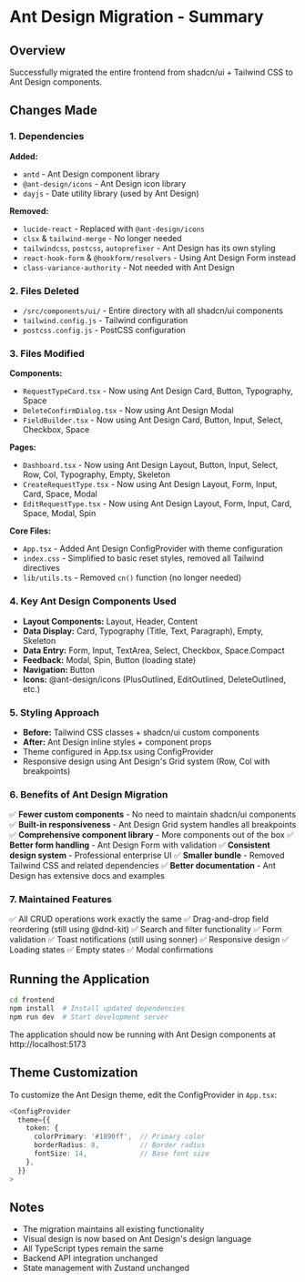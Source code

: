 # Ant Design Migration - Summary

## Overview
Successfully migrated the entire frontend from shadcn/ui + Tailwind CSS to Ant Design components.

## Changes Made

### 1. **Dependencies**
   
   **Added:**
   - `antd` - Ant Design component library
   - `@ant-design/icons` - Ant Design icon library
   - `dayjs` - Date utility library (used by Ant Design)

   **Removed:**
   - `lucide-react` - Replaced with `@ant-design/icons`
   - `clsx` & `tailwind-merge` - No longer needed
   - `tailwindcss`, `postcss`, `autoprefixer` - Ant Design has its own styling
   - `react-hook-form` & `@hookform/resolvers` - Using Ant Design Form instead
   - `class-variance-authority` - Not needed with Ant Design

### 2. **Files Deleted**
   - `/src/components/ui/` - Entire directory with all shadcn/ui components
   - `tailwind.config.js` - Tailwind configuration
   - `postcss.config.js` - PostCSS configuration

### 3. **Files Modified**

   **Components:**
   - `RequestTypeCard.tsx` - Now using Ant Design Card, Button, Typography, Space
   - `DeleteConfirmDialog.tsx` - Now using Ant Design Modal
   - `FieldBuilder.tsx` - Now using Ant Design Card, Button, Input, Select, Checkbox, Space

   **Pages:**
   - `Dashboard.tsx` - Now using Ant Design Layout, Button, Input, Select, Row, Col, Typography, Empty, Skeleton
   - `CreateRequestType.tsx` - Now using Ant Design Layout, Form, Input, Card, Space, Modal
   - `EditRequestType.tsx` - Now using Ant Design Layout, Form, Input, Card, Space, Modal, Spin

   **Core Files:**
   - `App.tsx` - Added Ant Design ConfigProvider with theme configuration
   - `index.css` - Simplified to basic reset styles, removed all Tailwind directives
   - `lib/utils.ts` - Removed `cn()` function (no longer needed)

### 4. **Key Ant Design Components Used**

   - **Layout Components:** Layout, Header, Content
   - **Data Display:** Card, Typography (Title, Text, Paragraph), Empty, Skeleton
   - **Data Entry:** Form, Input, TextArea, Select, Checkbox, Space.Compact
   - **Feedback:** Modal, Spin, Button (loading state)
   - **Navigation:** Button
   - **Icons:** @ant-design/icons (PlusOutlined, EditOutlined, DeleteOutlined, etc.)

### 5. **Styling Approach**

   - **Before:** Tailwind CSS classes + shadcn/ui custom components
   - **After:** Ant Design inline styles + component props
   - Theme configured in App.tsx using ConfigProvider
   - Responsive design using Ant Design's Grid system (Row, Col with breakpoints)

### 6. **Benefits of Ant Design Migration**

   ✅ **Fewer custom components** - No need to maintain shadcn/ui components
   ✅ **Built-in responsiveness** - Ant Design Grid system handles all breakpoints
   ✅ **Comprehensive component library** - More components out of the box
   ✅ **Better form handling** - Ant Design Form with validation
   ✅ **Consistent design system** - Professional enterprise UI
   ✅ **Smaller bundle** - Removed Tailwind CSS and related dependencies
   ✅ **Better documentation** - Ant Design has extensive docs and examples

### 7. **Maintained Features**

   ✅ All CRUD operations work exactly the same
   ✅ Drag-and-drop field reordering (still using @dnd-kit)
   ✅ Search and filter functionality
   ✅ Form validation
   ✅ Toast notifications (still using sonner)
   ✅ Responsive design
   ✅ Loading states
   ✅ Empty states
   ✅ Modal confirmations

## Running the Application

```bash
cd frontend
npm install  # Install updated dependencies
npm run dev  # Start development server
```

The application should now be running with Ant Design components at http://localhost:5173

## Theme Customization

To customize the Ant Design theme, edit the ConfigProvider in `App.tsx`:

```typescript
<ConfigProvider
  theme={{
    token: {
      colorPrimary: '#1890ff',  // Primary color
      borderRadius: 8,          // Border radius
      fontSize: 14,             // Base font size
    },
  }}
>
```

## Notes

- The migration maintains all existing functionality
- Visual design is now based on Ant Design's design language
- All TypeScript types remain the same
- Backend API integration unchanged
- State management with Zustand unchanged

